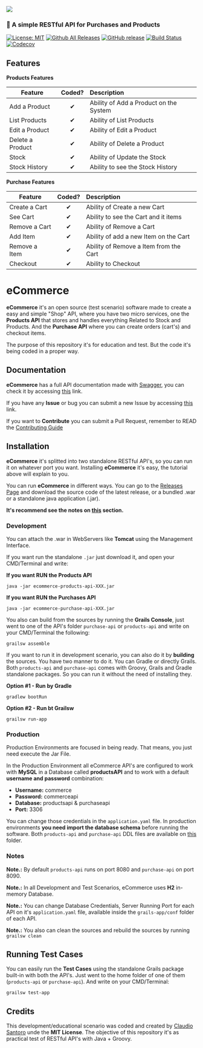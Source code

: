 ![](http://imgur.com/t3teAxi.png)
### :handbag: A simple RESTful API for Purchases and Products

[![License: MIT](https://img.shields.io/badge/License-MIT-yellow.svg)](https://opensource.org/licenses/MIT) [![Github All Releases](https://img.shields.io/github/downloads/sant0ro/eCommerce/total.svg)]() [![GitHub release](https://img.shields.io/github/release/sant0ro/eCommerce.svg)]() [![Build Status](https://travis-ci.com/sant0ro/eCommerce.svg?token=vG4zszqWCsJMsJhycUru&branch=master)](https://travis-ci.com/sant0ro/eCommerce) [![Codecov](https://img.shields.io/codecov/c/github/sant0ro/eCommerce.svg)]()

## Features

<b>Products Features</b>

| Feature  |  Coded?       | Description  |
|----------|:-------------:|:-------------|
| Add a Product | &#10004; | Ability of Add a Product on the System |
| List Products | &#10004; | Ability of List Products |
| Edit a Product | &#10004; | Ability of Edit a Product |
| Delete a Product | &#10004; | Ability of Delete a Product |
| Stock | &#10004; | Ability of Update the Stock |
| Stock History | &#10004; | Ability to see the Stock History |

<b>Purchase Features</b>

| Feature  |  Coded?       | Description  |
|----------|:-------------:|:-------------|
| Create a Cart | &#10004; | Ability of Create a new Cart |
| See Cart | &#10004; | Ability to see the Cart and it items |
| Remove a Cart | &#10004; | Ability of Remove a Cart |
| Add Item | &#10004; | Ability of add a new Item on the Cart |
| Remove a Item | &#10004; | Ability of Remove a Item from the Cart |
| Checkout | &#10004; | Ability to Checkout |

# eCommerce

**eCommerce** it's an open source (test scenario) software made to create a easy and simple "Shop" API, where you have two micro services, one the **Products API** that stores and handles everything Related to Stock and Products. And the **Purchase API** where you can create orders (cart's) and checkout items.

The purpose of this repository it's for education and test. But the code it's being coded in a proper way.

## Documentation

**eCommerce** has a full API documentation made with [Swagger](https://swagger.io), you can check it by accessing [this](http://santoro.pw/eCommerce) link.

If you have any **Issue** or bug you can submit a new Issue by accessing [this](issues/) link.

If you want to **Contribute** you can submit a Pull Request, remember to READ the [Contributing Guide](CONTRIBUTING.md)

## Installation

**eCommerce** it's splitted into two standalone RESTful API's, so you can run it on whatever port you want. Installing **eCommerce** it's easy, the tutorial above will explain to you.

You can run **eCommerce** in different ways. You can go to the [Releases Page](releases/) and download the source code of the latest release, or a bundled .war or a standalone java application (.jar).

**It's recommend see the notes on [this](#notes) section.**

### Development

You can attach the .war in WebServers like **Tomcat** using the Management Interface.

If you want run the standalone `.jar` just download it, and open your CMD/Terminal and write:

**If you want RUN the Products API**

`java -jar ecommerce-products-api-XXX.jar`

**If you want RUN the Purchases API**

`java -jar ecommerce-purchase-api-XXX.jar`

You also can build from the sources by running the **Grails Console**, just went to one of the API's folder `purchase-api` or `products-api` and write on your CMD/Terminal the following:

`grailsw assemble`

If you want to run it in development scenario, you can also do it by **building** the sources. You have two manner to do it. You can Gradle or directly Grails. Both `products-api` and `purchase-api` comes with Groovy, Grails and Gradle standalone packages. So you can run it without the need of installing they.

**Option #1 - Run by Gradle**

`gradlew bootRun`

**Option #2 - Run bt Grailsw**

`grailsw run-app`

### Production

Production Environments are focused in being ready. That means, you just need execute the Jar File.

In the Production Environment all eCommerce API's are configured to work with **MySQL** in a Database called **productsAPI** and to work with a default **username and password** combination:

* **Username:** commerce
* **Password:** commerceapi
* **Database:** productsapi & purchaseapi
* **Port:** 3306

You can change those credentials in the `application.yaml` file. In production environments **you need import the database schema** before running the software. Both `products-api` and `purchase-api` DDL files are available on [this](sql/) folder.

### Notes

**Note.:** By default `products-api` runs on port 8080 and `purchase-api` on port 8090.

**Note.:** In all Development and Test Scenarios, eCommerce uses **H2** in-memory Database.

**Note.:** You can change Database Credentials, Server Running Port for each API on it's `application.yaml` file, available inside the `grails-app/conf` folder of each API.

**Note.:** You also can clean the sources and rebuild the sources by running `grailsw clean`

## Running Test Cases

You can easily run the **Test Cases** using the standalone Grails package built-in with both the API's. Just went to the home folder of one of them (`products-api` or `purchase-api`). And write on your CMD/Terminal:

`grailsw test-app`

## Credits

This development/educational scenario was coded and created by [Claudio Santoro](http://santoro.pw) unde the **MIT License**. The objective of this repository it's as practical test of RESTful API's with Java + Groovy.
